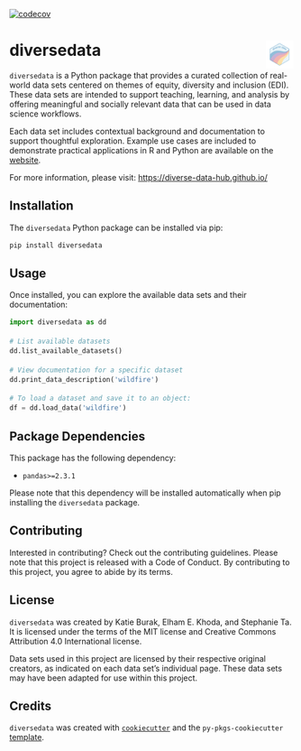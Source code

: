[![codecov](https://codecov.io/gh/diverse-data-hub/diversedata-py/branch/main/graph/badge.svg?token=OO2HCJBWU1)](https://codecov.io/gh/diverse-data-hub/diversedata-py)

# diversedata <img src="https://raw.githubusercontent.com/diverse-data-hub/diversedata-py/main/img/logo.png" align="right" width="49"/>

`diversedata` is a Python package that provides a curated collection of real-world data sets centered on themes of equity, diversity and inclusion (EDI). These data sets are intended to support teaching, learning, and analysis by offering meaningful and socially relevant data that can be used in data science workflows.

Each data set includes contextual background and documentation to support thoughtful exploration. Example use cases are included to demonstrate practical applications in R and Python are available on the [website](https://diverse-data-hub.github.io/).

For more information, please visit: <https://diverse-data-hub.github.io/>

## Installation

The `diversedata` Python package can be installed via pip:

```bash
pip install diversedata
```

## Usage

Once installed, you can explore the available data sets and their documentation:

```python
import diversedata as dd

# List available datasets
dd.list_available_datasets()

# View documentation for a specific dataset
dd.print_data_description('wildfire')

# To load a dataset and save it to an object:
df = dd.load_data('wildfire')
```

## Package Dependencies

This package has the following dependency:

- `pandas>=2.3.1`

Please note that this dependency will be installed automatically when pip installing the `diversedata` package.

## Contributing

Interested in contributing? Check out the contributing guidelines. Please note that this project is released with a Code of Conduct. By contributing to this project, you agree to abide by its terms.

## License

`diversedata` was created by Katie Burak, Elham E. Khoda, and Stephanie Ta. It is licensed under the terms of the MIT license and Creative Commons Attribution 4.0 International license.

Data sets used in this project are licensed by their respective original creators, as indicated on each data set’s individual page. These data sets may have been adapted for use within this project.

## Credits

`diversedata` was created with [`cookiecutter`](https://cookiecutter.readthedocs.io/en/latest/) and the `py-pkgs-cookiecutter` [template](https://github.com/py-pkgs/py-pkgs-cookiecutter).
